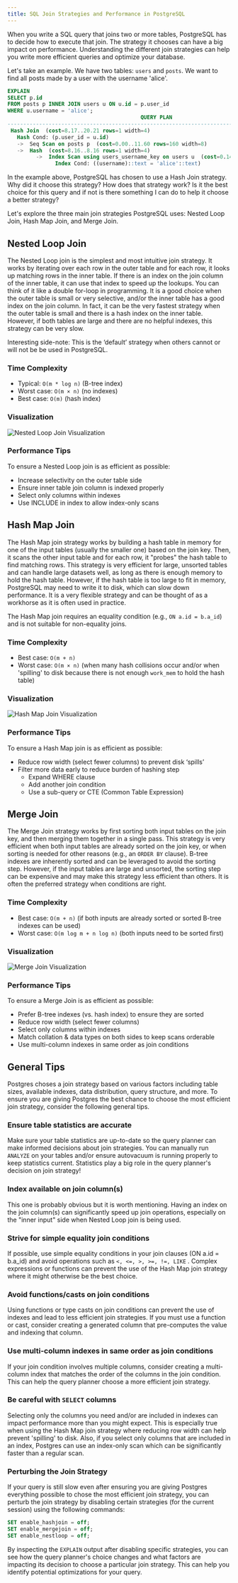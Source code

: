 ```yaml
---
title: SQL Join Strategies and Performance in PostgreSQL
---
```


When you write a SQL query that joins two or more tables, PostgreSQL has to decide how to execute that join. The strategy it chooses can have a big impact on performance. Understanding the different join strategies can help you write more efficient queries and optimize your database.

Let's take an example. We have two tables: `users` and `posts`. We want to find all posts made by a user with the username 'alice'.

```sql
EXPLAIN
SELECT p.id
FROM posts p INNER JOIN users u ON u.id = p.user_id
WHERE u.username = 'alice';
                                          QUERY PLAN
----------------------------------------------------------------------------------------------
 Hash Join  (cost=8.17..20.21 rows=1 width=4)
   Hash Cond: (p.user_id = u.id)
   ->  Seq Scan on posts p  (cost=0.00..11.60 rows=160 width=8)
   ->  Hash  (cost=8.16..8.16 rows=1 width=4)
         ->  Index Scan using users_username_key on users u  (cost=0.14..8.16 rows=1 width=4)
               Index Cond: ((username)::text = 'alice'::text)

```

In the example above, PostgreSQL has chosen to use a Hash Join strategy.  Why did it choose this strategy?  How does that strategy work?  Is it the best choice for this query and if not is there something I can do to help it choose a better strategy?

Let's explore the three main join strategies PostgreSQL uses: Nested Loop Join, Hash Map Join, and Merge Join.

## Nested Loop Join

The Nested Loop join is the simplest and most intuitive join strategy. It works by iterating over each row in the outer table and for each row, it looks up matching rows in the inner table. If there is an index on the join column of the inner table, it can use that index to speed up the lookups.  You can think of it like a double for-loop in programming.  It is a good choice when the outer table is small or very selective, and/or the inner table has a good index on the join column.  In fact, it can be the very fastest strategy when the outer table is small and there is a hash index on the inner table. However, if both tables are large and there are no helpful indexes, this strategy can be very slow.

Interesting side-note: This is the ‘default’ strategy when others cannot or will not be be used in PostgreSQL.

### Time Complexity

- Typical: `O(m * log n)` (B-tree index)
- Worst case: `O(m × n)` (no indexes)
- Best case: `O(m)` (hash index)

### Visualization

![Nested Loop Join Visualization](nest-loops-sorted-50fps-2.gif)

### Performance Tips

To ensure a Nested Loop join is as efficient as possible:

- Increase selectivity on the outer table side
- Ensure inner table join column is indexed properly
- Select only columns within indexes
- Use INCLUDE in index to allow index-only scans

## Hash Map Join

The Hash Map join strategy works by building a hash table in memory for one of the input tables (usually the smaller one) based on the join key. Then, it scans the other input table and for each row, it "probes" the hash table to find matching rows. This strategy is very efficient for large, unsorted tables and can handle large datasets well, as long as there is enough memory to hold the hash table. However, if the hash table is too large to fit in memory, PostgreSQL may need to write it to disk, which can slow down performance. It is a very flexible strategy and can be thought of as a workhorse as it is often used in practice.

The Hash Map join requires an equality condition (e.g., `ON a.id = b.a_id`) and is not suitable for non-equality joins.

### Time Complexity

- Best case: `O(m + n)`
- Worst case: `O(m × n)` (when many hash collisions occur and/or when 'spilling' to disk because there is not enough `work_mem` to hold the hash table)

### Visualization

![Hash Map Join Visualization](Hash-Match-Join-Looping-1.gif)

### Performance Tips

To ensure a Hash Map join is as efficient as possible:

- Reduce row width (select fewer columns) to prevent disk ‘spills’
- Filter more data early to reduce burden of hashing step
    - Expand WHERE clause
    - Add another join condition
    - Use a sub-query or CTE (Common Table Expression)

## Merge Join

The Merge Join strategy works by first sorting both input tables on the join key, and then merging them together in a single pass. This strategy is very efficient when both input tables are already sorted on the join key, or when sorting is needed for other reasons (e.g., an `ORDER BY` clause).  B-tree indexes are inherently sorted and can be leveraged to avoid the sorting step. However, if the input tables are large and unsorted, the sorting step can be expensive and may make this strategy less efficient than others. It is often the preferred strategy when conditions are right.

### Time Complexity

- Best case: `O(m + n)` (if both inputs are already sorted or sorted B-tree indexes can be used)
- Worst case: `O(m log m + n log n)` (both inputs need to be sorted first)

### Visualization

![Merge Join Visualization](Merge-Join-1.gif)

### Performance Tips

To ensure a Merge Join is as efficient as possible:

- Prefer B-tree indexes (vs. hash index) to ensure they are sorted
- Reduce row width (select fewer columns)
- Select only columns within indexes
- Match collation & data types on both sides to keep scans orderable
- Use multi-column indexes in same order as join conditions

## General Tips

Postgres choses a join strategy based on various factors including table sizes, available indexes, data distribution, query structure, and more.  To ensure you are giving Postgres the best chance to choose the most efficient join strategy, consider the following general tips.

### Ensure table statistics are accurate

Make sure your table statistics are up-to-date so the query planner can make informed decisions about join strategies.  You can manually run `ANALYZE` on your tables and/or ensure autovacuum is running properly to keep statistics current.  Statistics play a big role in the query planner's decision on join strategy!

### Index available on join column(s)

This one is probably obvious but it is worth mentioning.  Having an index on the join column(s) can significantly speed up join operations, especially on the "inner input" side when Nested Loop join is being used.

### Strive for simple equality join conditions

If possible, use simple equality conditions in your join clauses (ON a.id = b.a_id) and avoid operations such as `<, <=, >, >=, !=, LIKE` .  Complex expressions or functions can prevent the use of the Hash Map join strategy where it might otherwise be the best choice.

### Avoid functions/casts on join conditions

Using functions or type casts on join conditions can prevent the use of indexes and lead to less efficient join strategies.  If you must use a function or cast, consider creating a generated column that pre-computes the value and indexing that column.

### Use multi-column indexes in same order as join conditions

If your join condition involves multiple columns, consider creating a multi-column index that matches the order of the columns in the join condition.  This can help the query planner choose a more efficient join strategy.

### Be careful with `SELECT` columns

Selecting only the columns you need and/or are included in indexes can impact performance more than you might expect.  This is especially true when using the Hash Map join strategy where reducing row width can help prevent 'spilling' to disk.  Also, if you select only columns that are included in an index, Postgres can use an index-only scan which can be significantly faster than a regular scan.

### Perturbing the Join Strategy

If your query is still slow even after ensuring you are giving Postgres everything possible to chose the most efficient join strategy, you can perturb the join strategy by disabling certain strategies (for the current session) using the following commands:

```sql
SET enable_hashjoin = off;
SET enable_mergejoin = off;
SET enable_nestloop = off;
```

By inspecting the `EXPLAIN` output after disabling specific strategies, you can see how the query planner's choice changes and what factors are impacting its decision to choose a particular join strategy.  This can help you identify potential optimizations for your query.
